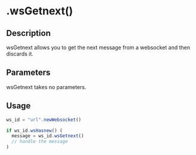 # .wsGetnext()

## Description

wsGetnext allows you to get the next message from a websocket and then discards it.

## Parameters

wsGetnext takes no parameters.

## Usage

```javascript
ws_id = "url".newWebsocket()

if ws_id.wsHasnew() (
  message = ws_id.wsGetnext()
  // handle the message
)
```